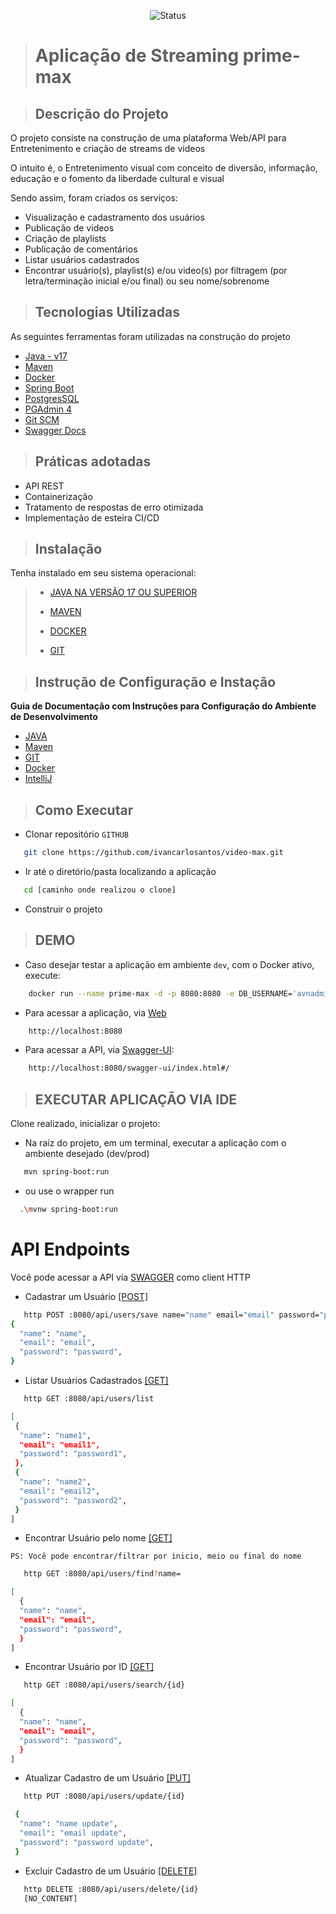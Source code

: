 <p align="center">
 <img src="https://img.shields.io/static/v1?label=Status&message=Em Desenvolvimento&color=&labelColor=90876I" alt="Status" />
</p>

> # Aplicação de Streaming prime-max

> ## Descrição do Projeto
O projeto consiste na construção de uma plataforma Web/API para Entretenimento e criação de streams de videos

O intuito é, o Entretenimento visual com conceito de diversão, informação, educação e o fomento da liberdade cultural e visual

Sendo assim, foram criados os serviços:
* Visualização e cadastramento dos usuários
* Publicação de videos
* Criação de playlists
* Publicação de comentários
* Listar usuários cadastrados
* Encontrar usuário(s), playlist(s) e/ou video(s) por filtragem (por letra/terminação inicial e/ou final) ou seu nome/sobrenome


> ## Tecnologias Utilizadas
As seguintes ferramentas foram utilizadas na construção do projeto
- [Java - v17](https://www.oracle.com/br/java/technologies/downloads/)
- [Maven](https://maven.apache.org/)
- [Docker](https://www.docker.com/get-started/)
- [Spring Boot](https://spring.io/)
- [PostgresSQL](https://www.postgresql.org/)
- [PGAdmin 4](https://www.pgadmin.org/)
- [Git SCM](https://git-scm.com/)
- [Swagger Docs](https://swagger.io/)

> ## Práticas adotadas

- API REST
- Containerização
- Tratamento de respostas de erro otimizada
- Implementação de esteira CI/CD

> ## Instalação
Tenha instalado em seu sistema operacional:
> - [JAVA NA VERSÃO 17 OU SUPERIOR](https://www.oracle.com/br/java/technologies/downloads/#java17)
>
> - [MAVEN](https://maven.apache.org/download.cgi)
>
> - [DOCKER](https://www.docker.com/)
> 
> - [GIT](https://git-scm.com/downloads)

> ## Instrução de Configuração e Instação
**Guia de Documentação com Instruções para Configuração do Ambiente de Desenvolvimento**
- [JAVA](docs/JAVA.md)
- [Maven](docs/MAVEN.md)
- [GIT](docs/GIT.md)
- [Docker](docs/DOCKER.md)
- [IntelliJ](docs/INTELLIJ.md)

> ## Como Executar

- Clonar repositório `GITHUB`
```bash
   git clone https://github.com/ivancarlosantos/video-max.git
```
- Ir até o diretório/pasta localizando a aplicação
```bash
   cd [caminho onde realizou o clone]
```
- Construir o projeto

> ## DEMO

- Caso desejar testar a aplicação em ambiente `dev`, com o Docker ativo, execute:
````bash
    docker run --name prime-max -d -p 8080:8080 -e DB_USERNAME='avnadmin' -e DB_PASSWORD='AVNS_0mfT6t5QKarNQzHbmzy' -e DB_URL='jdbc:postgresql://prime-max-database-staging-ivansantos-ec22.b.aivencloud.com:15151/prime-max' devmenorzera/prime-max:latest
````
- Para acessar a aplicação, via [Web](http://localhost:8080)
````bash
    http://localhost:8080
````
- Para acessar a API, via [Swagger-UI](http://localhost:8080/swagger-ui/index.html#/):
````bash
    http://localhost:8080/swagger-ui/index.html#/
````
> ## EXECUTAR APLICAÇÃO VIA IDE

Clone realizado, inicializar o projeto:

- Na raíz do projeto, em um terminal, executar a aplicação com o ambiente desejado (dev/prod)
```bash
   mvn spring-boot:run
```
- ou use o wrapper run
```bash
  .\mvnw spring-boot:run
```

# API Endpoints

Você pode acessar a API via [SWAGGER](http://localhost:8080/swagger-ui/index.html) como client HTTP

- Cadastrar um Usuário [[POST]]()
```bash
   http POST :8080/api/users/save name="name" email="email" password="password"
{
  "name": "name",
  "email": "email",
  "password": "password",
}
```

- Listar Usuários Cadastrados [[GET]]()
```bash
   http GET :8080/api/users/list

[
 {
  "name": "name1",
  "email": "email1",
  "password": "password1",
 },
 {
  "name": "name2",
  "email": "email2",
  "password": "password2",
 }
]
```
- Encontrar Usuário pelo nome [[GET]]()

`PS: Você pode encontrar/filtrar por inicio, meio ou final do nome`
```bash
   http GET :8080/api/users/find?name=

[
  {
  "name": "name",
  "email": "email",
  "password": "password",
  }
]
```

- Encontrar Usuário por ID [[GET]]()

```bash
   http GET :8080/api/users/search/{id}

[
  {
  "name": "name",
  "email": "email",
  "password": "password",
  }
]
```

- Atualizar Cadastro de um Usuário [[PUT]]()
```bash
   http PUT :8080/api/users/update/{id}

 { 
  "name": "name update",
  "email": "email update",
  "password": "password update",
 }
```

- Excluir Cadastro de um Usuário [[DELETE]]()
```bash
   http DELETE :8080/api/users/delete/{id}
   [NO_CONTENT]
```
